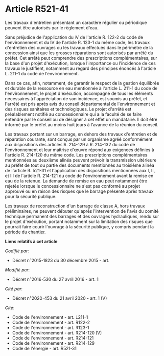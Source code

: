 # Article R521-41

Les travaux d'entretien présentant un caractère régulier ou périodique peuvent être autorisés par le règlement d'eau. 

Sans préjudice de l'application du IV de l'article R. 122-2 du code de l'environnement et du IV de l'article R. 123-1 du même
code, les travaux d'entretien des ouvrages ou les travaux effectués dans le périmètre de la concession ainsi que les grosses
réparations sont autorisés par arrêté du préfet. Cet arrêté peut comprendre des prescriptions complémentaires, sur la base
d'un projet d'exécution, lorsque l'importance ou l'incidence de ces travaux le justifient, notamment au regard des principes
énoncés à l'article L. 211-1 du code de l'environnement. 

Dans ce cas, afin, notamment, de garantir le respect de la gestion équilibrée et durable de la ressource en eau mentionnée à
l'article L. 211-1 du code de l'environnement, le projet d'exécution, accompagné de tous les éléments nécessaires à
l'appréciation de son incidence, est soumis au préfet, et l'arrêté est pris après avis du conseil départemental de
l'environnement et des risques sanitaires et technologiques. Le projet d'arrêté est préalablement notifié au concessionnaire
qui a la faculté de se faire entendre par le conseil ou de désigner à cet effet un mandataire. Il doit être informé par le
préfet au moins huit jours à l'avance de la réunion du conseil. 

Les travaux portant sur un barrage, en dehors des travaux d'entretien et de réparation courante, sont conçus par un organisme
agréé conformément aux dispositions des articles R. 214-129 à R. 214-132 du code de l'environnement et leur maîtrise d'œuvre
répond aux exigences définies à l'article R. 214-120 du même code. Les prescriptions complémentaires mentionnées au deuxième
alinéa peuvent prévoir la transmission ultérieure au préfet de tout ou partie des documents mentionnés au troisième alinéa de
l'article R. 521-31 et l'application des dispositions mentionnées aux I, II, et III de l'article R. 214-121 du code de
l'environnement avant la remise en eau de la retenue. La demande de remise en eau peut notamment être rejetée lorsque le
concessionnaire ne s'est pas conformé au projet approuvé ou en raison des risques que le barrage présente après travaux pour
la sécurité publique. 

Les travaux de reconstruction d'un barrage de classe A, hors travaux préliminaires, ne peuvent débuter qu'après
l'intervention de l'avis du comité technique permanent des barrages et des ouvrages hydrauliques, rendu sur le projet
d'exécution, portant notamment sur la limitation des risques que pourrait faire courir l'ouvrage à la sécurité publique, y
compris pendant la période du chantier.

**Liens relatifs à cet article**

_Codifié par_:

  - Décret n°2015-1823 du 30 décembre 2015 - art.

_Modifié par_:

  - Décret n°2016-530 du 27 avril 2016 - art. 1

_Cité par_:

  - Décret n°2020-453 du 21 avril 2020 - art. 1 (V)

_Cite_:

  - Code de l'environnement - art. L211-1
  - Code de l'environnement - art. R122-2
  - Code de l'environnement - art. R123-1
  - Code de l'environnement - art. R214-120 (V)
  - Code de l'environnement - art. R214-121
  - Code de l'environnement - art. R214-129
  - Code de l'énergie - art. R521-31
